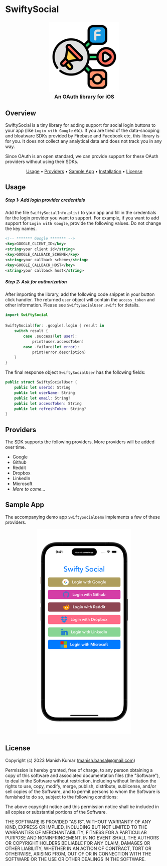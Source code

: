# SwiftySocial


<h3 align="center">
  <img src="https://github.com/manishkumar03/SwiftySocial/blob/main/Resources/SwiftySocial_AppIcon.jpg" width="224px"/><br/>
  An OAuth library for iOS
</h3>

## Overview
SwiftySocial is a tiny library for adding support for social login buttons to your app (like `Login with Google` etc). If you are tired of the data-snooping and bloatware SDKs provided by Firebase and Facebook etc, this library is for you. It does not collect any analytical data and does not track you in any way.

Since OAuth is an open standard, we can provide support for these OAuth providers without using their SDKs.

 
<p align="center">
  <a href="#usage">Usage</a> • <a href="#providers">Providers</a> •  <a href="#sample-app">Sample App</a> • <a href="#installation">Installation</a> • <a href="#license">License</a>
</p>

## Usage

##### Step 1: Add login provider credentials

Add the file `SwiftySocialInfo.plist` to your app and fill in the credentials for the login provider you want to support. For example, if you want to add support for `Login with Google`, provide the following values. Do not change the key names.

```xml
<!-- ******* Google ******* -->
<key>GOOGLE_CLIENT_ID</key>
<string>your client id</string>
<key>GOOGLE_CALLBACK_SCHEME</key>
<string>your callback scheme</string>
<key>GOOGLE_CALLBACK_HOST</key>
<string>your callback host</string>
```

##### Step 2: Ask for authorization 

After importing the library, add the following code snippet in your button click handler. The returned `user` object will contain the `access_token` and other information. Please see `SwiftySocialUser.swift` for details.

```swift
import SwiftySocial

SwiftySocial(for: .google).login { result in
    switch result {
        case .success(let user):
            print(user.accessToken)
        case .failure(let error):
            print(error.description)
    }
}
```

The final response object `SwiftySocialUser` has the following fields:

```swift
public struct SwiftySocialUser {
    public let userId: String
    public let userName: String
    public let email: String?
    public let accessToken: String
    public let refreshToken: String?
}
```

## Providers
The SDK supports the following providers. More providers will be added over time.

- Google
- Github
- Reddit
- Dropbox
- LinkedIn
- Microsoft
- *More to come...*

## Sample App
The accompanying demo app `SwiftySocialDemo` implements a few of these providers.

<p align="center">
<img src="https://github.com/manishkumar03/SwiftySocial/blob/main/Resources/SwiftySocial_DemoApp_Screenshot.png" width="300px"/><br/>
</p>


## License

Copyright (c) 2023 Manish Kumar (manish.bansal@gmail.com)

Permission is hereby granted, free of charge, to any person obtaining a copy
of this software and associated documentation files (the "Software"), to deal
in the Software without restriction, including without limitation the rights
to use, copy, modify, merge, publish, distribute, sublicense, and/or sell
copies of the Software, and to permit persons to whom the Software is
furnished to do so, subject to the following conditions:

The above copyright notice and this permission notice shall be included in all
copies or substantial portions of the Software.

THE SOFTWARE IS PROVIDED "AS IS", WITHOUT WARRANTY OF ANY KIND, EXPRESS OR
IMPLIED, INCLUDING BUT NOT LIMITED TO THE WARRANTIES OF MERCHANTABILITY,
FITNESS FOR A PARTICULAR PURPOSE AND NONINFRINGEMENT. IN NO EVENT SHALL THE
AUTHORS OR COPYRIGHT HOLDERS BE LIABLE FOR ANY CLAIM, DAMAGES OR OTHER
LIABILITY, WHETHER IN AN ACTION OF CONTRACT, TORT OR OTHERWISE, ARISING FROM,
OUT OF OR IN CONNECTION WITH THE SOFTWARE OR THE USE OR OTHER DEALINGS IN THE
SOFTWARE.
